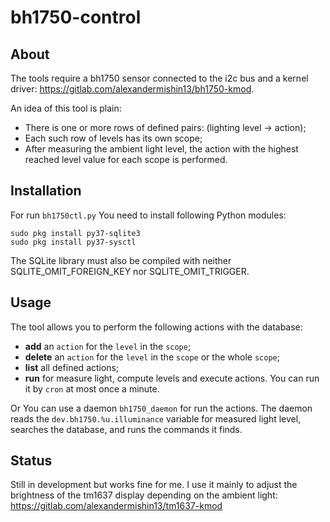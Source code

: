 # bh1750-control

## About

The tools require a bh1750 sensor connected to the i2c bus and a kernel
driver: https://gitlab.com/alexandermishin13/bh1750-kmod.

An idea of this tool is plain:
* There is one or more rows of defined pairs: (lighting level -> action);
* Each such row of levels has its own scope;
* After measuring the ambient light level, the action with the highest reached
level value for each scope is performed.

## Installation

For run `bh1750ctl.py` You need to install following Python modules:
```
sudo pkg install py37-sqlite3
sudo pkg install py37-sysctl
```
The SQLite library must also be compiled with neither SQLITE_OMIT_FOREIGN_KEY
nor SQLITE_OMIT_TRIGGER.

## Usage

The tool allows you to perform the following actions with the database:
* **add** an `action` for the `level` in the `scope`;
* **delete** an `action` for the `level` in the `scope` or the whole `scope`;
* **list** all defined actions;
* **run** for measure light, compute levels and execute actions.
You can run it by `cron` at most once a minute.

Or You can use a daemon `bh1750_daemon` for run the actions.
The daemon reads the `dev.bh1750.%u.illuminance` variable for measured light
level, searches the database, and runs the commands it finds.

## Status

Still in development but works fine for me.
I use it mainly to adjust the brightness of the tm1637 display depending on
the ambient light: https://gitlab.com/alexandermishin13/tm1637-kmod
